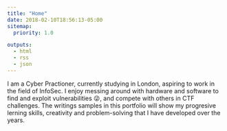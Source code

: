 ```yaml
---
title: "Home"
date: 2018-02-10T18:56:13-05:00
sitemap:
  priority: 1.0

outputs:
  - html
  - rss
  - json
---
```


I am a Cyber Practioner, currently studying in London, aspiring to work in the field of InfoSec. I enjoy messing around with hardware and software to find and exploit vulnerabilities 😜, and compete with others in CTF challenges. The writings samples in this portfolio will show my progresive lerning skills, creativity and problem-solving that I have developed over the years.
